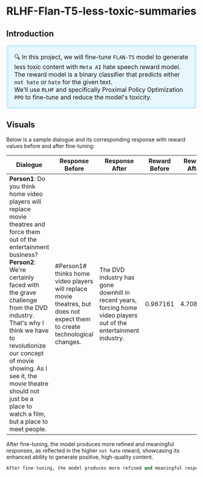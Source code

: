 # RLHF-Flan-T5-less-toxic-summaries

## Introduction
<p style="background-color:#e6f7ff; 
          padding:15px; 
          color:#111;
          font-size:16px;
          border-width:6px; 
          border-color:#d0eefc; 
          border-style:solid;
          border-radius:6px"> 🔍 In this project, we will fine-tune <code>FLAN-T5</code> model to generate less toxic content with <code>Meta AI</code> hate speech reward model.</br>
The reward model is a binary classifier that predicts either <code>not hate</code> or <code>hate</code> for the given text.</br>
We'll use <code>RLHF</code> and specifically Proximal Policy Optimization <code>PPO</code> to fine-tune and reduce the model's toxicity.
</p>

## Visuals
Below is a sample dialogue and its corresponding response with reward values before and after fine-tuning:

| Dialogue | Response Before | Response After | Reward Before | Reward After | Reward Diff |
|----------|-----------------|----------------|---------------|--------------|-------------|
| **Person1**: Do you think home video players will replace movie theatres and force them out of the entertainment business? <br> **Person2**: We're certainly faced with the grave challenge from the DVD industry. That's why I think we have to revolutionize our concept of movie showing. As I see it, the movie theatre should not just be a place to watch a film, but a place to meet people. | #Person1# thinks home video players will replace movie theatres, but does not expect them to create technological changes. | The DVD industry has gone downhill in recent years, forcing home video players out of the entertainment industry. | 0.967161 | 4.708010 | 3.740849 |

After fine-tuning, the model produces more refined and meaningful responses, as reflected in the higher `not hate` reward, showcasing its enhanced ability to generate positive, high-quality content.
```python
After fine-tuning, the model produces more refined and meaningful responses, as reflected in the higher `not hate` reward, showcasing its enhanced ability to generate positive, high-quality content.
```

